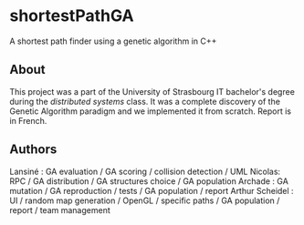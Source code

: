 # shortestPathGA
A shortest path finder using a genetic algorithm in C++

## About
This project was a part of the University of Strasbourg IT bachelor's degree during the *distributed systems* class.
It was a complete discovery of the Genetic Algorithm paradigm and we implemented it from scratch.
Report is in French.

## Authors
Lansiné : GA evaluation / GA scoring / collision detection / UML
Nicolas: RPC / GA distribution / GA structures choice / GA population
Archade : GA mutation / GA reproduction / tests / GA population / report
Arthur Scheidel : UI / random map generation / OpenGL / specific paths / GA population / report / team management

